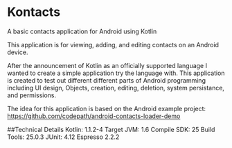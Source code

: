 # Kontacts
A basic contacts application for Android using Kotlin

This application is for viewing, adding, and editing contacts on an Android device. 

After the announcement of Kotlin as an officially supported language I wanted to create a simple application try the language with.
This application is created to test out different different parts of Android programming including UI design, Objects, creation, editing, deletion, system persistance, and permissions.

The idea for this application is based on the Android example project:
https://github.com/codepath/android-contacts-loader-demo

##Technical Details
Kotlin: 1.1.2-4
Target JVM: 1.6
Compile SDK: 25
Build Tools: 25.0.3
JUnit: 4.12
Espresso 2.2.2
